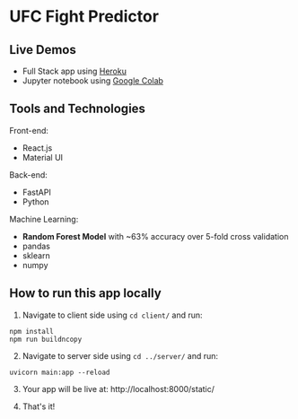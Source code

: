# UFC Fight Predictor

## Live Demos
- Full Stack app using [Heroku](https://ufc-fight-predictor.herokuapp.com/static/)
- Jupyter notebook using [Google Colab](https://colab.research.google.com/drive/17iKQNxBbhu-wyfHT3-4jyK4RL7kIiuQH?usp=sharing)

## Tools and Technologies

Front-end:
* React.js
* Material UI

Back-end:
* FastAPI
* Python

Machine Learning:
*  **Random Forest Model** with ~63% accuracy over 5-fold cross validation
*  pandas
*  sklearn
*  numpy

## How to run this app locally

1. Navigate to client side using ```cd client/``` and run:
```
npm install
npm run buildncopy
```

2. Navigate to server side using ```cd ../server/``` and run:
```
uvicorn main:app --reload
```

3. Your app will be live at: http://localhost:8000/static/

4. That's it!